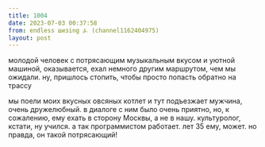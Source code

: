 ```yaml
---
title: 1004
date: 2023-07-03 00:37:58
from: endless шизing ⍼ (channel1162404975)
layout: post
---
```


молодой человек с потрясающим музыкальным вкусом и уютной машиной, оказывается, ехал немного другим маршрутом, чем мы ожидали. ну, пришлось стопить, чтобы просто попасть обратно на трассу

мы поели моих вкусных овсяных котлет и тут подъезжает мужчина, очень дружелюбный. в диалоге с ним было очень приятно, но, к сожалению, ему ехать в сторону Москвы, а не в нашу. культуролог, кстати, ну учился. а так программистом работает. лет 35 ему, может. но правда, он такой потрясающий!
